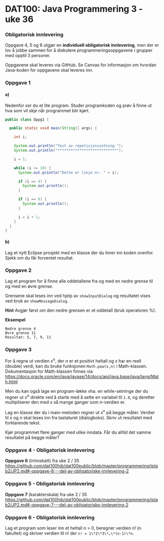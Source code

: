 # DAT100: Java Programmering 3 - uke 36

### Obligatorisk innlevering

Oppgave 4, 5 og 6 utgjør en **individuell obligatorisk innlevering**, men der er lov å jobbe sammen for å diskutere programmeringsoppgavene i grupper med opptil 3 personer.

Oppgavene skal leveres via GitHub. Se Canvas for informasjon om hvordan Java-koden for oppgavene skal leveres inn.

### Oppgave 1



#### a)

Nedenfor ser du et lite program. Studer programkoden og prøv å finne ut hva som vil skje når programmet blir kjørt.

```java
public class Oppg1 {

  public static void main(String[] args) {

    int i;

    System.out.println("Test av repetisjonssetning.");
    System.out.println("***************************");

    i = 1;

    while (i <= 10) {
      System.out.println("Dette er linje nr. " + i);

      if (i == 4) {
        System.out.println();
      }

      if (i == 8) {
        System.out.println();
      }

      i = i + 1;
    }
  }
}
```

#### b)

Lag et nytt Eclipse prosjekt med en klasse der du limer inn koden ovenfor. Sjekk om du får forventet resultat.

### Oppgave 2

Lag et program for å finne alle oddetallene fra og med en nedre grense til og med en øvre grense.

Grensene skal leses inn ved hjelp av `showInputDialog` og resultatet vises ved bruk av
`showMessageDialog`.

**Hint** Avgjør først om den nedre grensen er et oddetall (bruk operatoren %).

**Eksempel**

```
Nedre grense 4
Øvre grense 11
Resultat: 5, 7, 9, 11
```

### Oppgave 3

For å regne ut verdien x<sup>n</sup>, der *n* er et positivt heltall og *x* har en reell (double) verdi, kan du bruke funksjonen `Math.pow(x,n)` i Math-klassen. Dokumentasjon for Math-klassen finnes via https://docs.oracle.com/en/java/javase/14/docs/api/java.base/java/lang/Math.html

Men du kan også lage en program-løkke vha. en while-setninge der du regner ut x<sup>n</sup> direkte ved å starte med å sette en variabel til `1.0`, og deretter multipliserer den med *x* så mange ganger som *n*-verdien er.

Lag en klasse der du i main-metoden regner ut x<sup>n</sup> på begge måter. Verdier til *x* og *n* skal leses inn fra tastaturet (dialogboks). Skriv ut resultatet med forklarende tekst.

Kjør programmet flere ganger med ulike inndata. Får du alltid det samme resultatet på begge måter?

### Oppgave 4 - Obligatorisk innlevering

**Oppgave 6** (trinnskatt) fra uke 2 / 35 https://github.com/dat100hib/dat100public/blob/master/programmering/jplab2/JP2.md#-oppgave-6---del-av-obligatoriske-innlevering-2

### Oppgave 5 - Obligatorisk innlevering

**Oppgave 7** (karakterskala) fra uke 2 / 35 https://github.com/dat100hib/dat100public/blob/master/programmering/jplab2/JP2.md#-oppgave-7---del-av-obligatoriske-innlevering-2

### Oppgave 6 - Obligatorisk innlevering

Lag et program som leser inn et heltall n > 0, beregner verdien n! (n fakultet) og skriver verdien til n! der `n! = 1\*2\*3\*…\*(n-1)\*n`.
